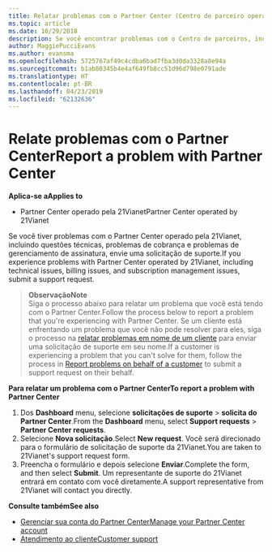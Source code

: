 ```yaml
---
title: Relatar problemas com o Partner Center (Centro de parceiro operado pela 21Vianet)
ms.topic: article
ms.date: 10/29/2018
description: Se você encontrar problemas com o Centro de parceiros, incluindo bugs ou interrupções de serviço, entre em contato com 21Vianet.
author: MaggiePucciEvans
ms.author: evansma
ms.openlocfilehash: 5725767af49c4cdba6bad7fba3d0da3328a8e94a
ms.sourcegitcommit: b1ab80345b4e4af649fb8cc51d96d798e0791ade
ms.translationtype: HT
ms.contentlocale: pt-BR
ms.lasthandoff: 04/23/2019
ms.locfileid: "62132636"
---
```

# <a name="report-a-problem-with-partner-center"></a><span data-ttu-id="fc3f0-103">Relate problemas com o Partner Center</span><span class="sxs-lookup"><span data-stu-id="fc3f0-103">Report a problem with Partner Center</span></span> 


<span data-ttu-id="fc3f0-104">**Aplica-se a**</span><span class="sxs-lookup"><span data-stu-id="fc3f0-104">**Applies to**</span></span>

-   <span data-ttu-id="fc3f0-105">Partner Center operado pela 21Vianet</span><span class="sxs-lookup"><span data-stu-id="fc3f0-105">Partner Center operated by 21Vianet</span></span>


<span data-ttu-id="fc3f0-106">Se você tiver problemas com o Partner Center operado pela 21Vianet, incluindo questões técnicas, problemas de cobrança e problemas de gerenciamento de assinatura, envie uma solicitação de suporte.</span><span class="sxs-lookup"><span data-stu-id="fc3f0-106">If you experience problems with Partner Center operated by 21Vianet, including technical issues, billing issues, and subscription management issues, submit a support request.</span></span> 

><span data-ttu-id="fc3f0-107">**Observação**</span><span class="sxs-lookup"><span data-stu-id="fc3f0-107">**Note**</span></span><br><span data-ttu-id="fc3f0-108">Siga o processo abaixo para relatar um problema que você está tendo com o Partner Center.</span><span class="sxs-lookup"><span data-stu-id="fc3f0-108">Follow the process below to report a problem that you're experiencing with Partner Center.</span></span> <span data-ttu-id="fc3f0-109">Se um cliente está enfrentando um problema que você não pode resolver para eles, siga o processo na [relatar problemas em nome de um cliente](report-problems-on-behalf-of-a-customer.md) para enviar uma solicitação de suporte em seu nome.</span><span class="sxs-lookup"><span data-stu-id="fc3f0-109">If a customer is experiencing a problem that you can't solve for them, follow the process in [Report problems on behalf of a customer](report-problems-on-behalf-of-a-customer.md) to submit a support request on their behalf.</span></span>

<span data-ttu-id="fc3f0-110">**Para relatar um problema com o Partner Center**</span><span class="sxs-lookup"><span data-stu-id="fc3f0-110">**To report a problem with Partner Center**</span></span>

1.  <span data-ttu-id="fc3f0-111">Dos **Dashboard** menu, selecione **solicitações de suporte** &gt; **solicita do Partner Center**.</span><span class="sxs-lookup"><span data-stu-id="fc3f0-111">From the **Dashboard** menu, select **Support requests** &gt; **Partner Center requests**.</span></span>
2.  <span data-ttu-id="fc3f0-112">Selecione **Nova solicitação**.</span><span class="sxs-lookup"><span data-stu-id="fc3f0-112">Select **New request**.</span></span> <span data-ttu-id="fc3f0-113">Você será direcionado para o formulário de solicitação de suporte da 21Vianet.</span><span class="sxs-lookup"><span data-stu-id="fc3f0-113">You are taken to 21Vianet's support request form.</span></span> 
3.  <span data-ttu-id="fc3f0-114">Preencha o formulário e depois selecione **Enviar**.</span><span class="sxs-lookup"><span data-stu-id="fc3f0-114">Complete the form, and then select **Submit**.</span></span> <span data-ttu-id="fc3f0-115">Um representante de suporte do 21Vianet entrará em contato com você diretamente.</span><span class="sxs-lookup"><span data-stu-id="fc3f0-115">A support representative from 21Vianet will contact you directly.</span></span>

<span data-ttu-id="fc3f0-116">**Consulte também**</span><span class="sxs-lookup"><span data-stu-id="fc3f0-116">**See also**</span></span>

-   [<span data-ttu-id="fc3f0-117">Gerenciar sua conta do Partner Center</span><span class="sxs-lookup"><span data-stu-id="fc3f0-117">Manage your Partner Center account</span></span>](partner-center-account-setup.md)
-   [<span data-ttu-id="fc3f0-118">Atendimento ao cliente</span><span class="sxs-lookup"><span data-stu-id="fc3f0-118">Customer support</span></span>](customer-support.md)

 





